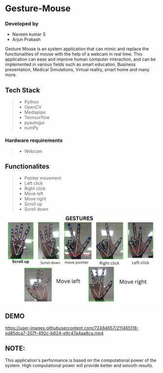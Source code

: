 # Gesture-Mouse

### Developed by

- Naveen kumar S
- Arjun Prakash

Gesture Mouse is an system application that can mimic and replace the functionalities of mouse with the help of a webcam in real time. This application can ease and improve human computer interaction, and can be implemented in various fields such as smart education, Business presentation, Medical Simulations, Virtual reality, smart home and many more. 

## Tech Stack

>- Python
>- OpenCV
>- Mediapipe
>- Tennsorflow
>- pyautogui
>- numPy

### Hardware requirements

>- Webcam

## Functionalites

>- Pointer movement
>- Left click
>- Right click
>- Move left
>- Move right
>- Scroll up
>- Scroll down

<p align = "center">
<img src = "https://github.com/0EnIgma1/Gesture-Mouse/blob/main/GESTURES.png", width = "600">
</p>

## DEMO

https://user-images.githubusercontent.com/72484657/211465116-ed85dca7-207f-492c-b624-e9c47a4aa8ca.mp4

## NOTE:

This application's performance is based on the computational power of the system. High computational power will provide better and smooth results.
